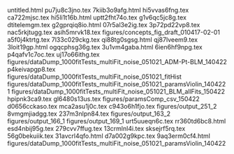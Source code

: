 untitled.html
pu7ju8c3jno.tex
7kiib3o9afg.html
hi5vvas6fng.tex
ca722mjsc.tex
hi5li1t16b.html
uptt2fht74o.tex
g1v6qc5jc8g.tex
dtitelemgm.tex
g2gprqiq8io.html
07r5al3e2ig.tex
3p72pd22vp8.tex
nac5rkjtugg.tex
asih5mrvk18.tex
figures/concepts_fig_draft_010417-02-01
a5f0j4ktrtg.tex
7l33c029ckg.tex
qi88tg0sgsg.html
qj87lveem9.tex
3loit19gp.html
ogqcphsg36g.tex
3u1vm4gaba.html
6ien6hf9npg.tex
p4qafv1c7oc.tex
uj17o66ithg.tex
figures/dataDump_1000fitTests_multiFit_noise_051021_ADM-Pt-BLM_140422
p4keivapgp8.tex
figures/dataDump_1000fitTests_multiFit_noise_051021_fitHist
figures/dataDump_1000fitTests_multiFit_noise_051021_paramsViolin_1404221
figures/dataDump_1000fitTests_multiFit_noise_051021_BLM_allFits_150422
hpipnk3ca9.tex
gl6480s13us.tex
figures/paramsComp_csv_150422
d0656cckaso.tex
mca2asu1j0c.tex
c943o6h1fjo.tex
figures/output_251_2
8vmgmjiadgg.tex
237m3nlpn84.tex
figures/output_163_2
figures/output_166_1
figures/output_169_1
urt5uueqn6c.tex
rr360td6bc8.html
esd4nbij95g.tex
279cvv7ffug.tex
13crmlnl4i.tex
sksejrf5rq.tex
56g0bekuiik.tex
31avcrl4qfo.html
d7a002g9kpc.tex
9aq3erm0cf4.html
figures/dataDump_1000fitTests_multiFit_noise_051021_paramsViolin_140422